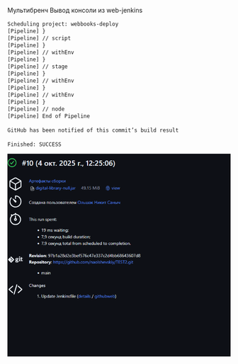Мультибренч
Вывод консоли из web-jenkins 
```
Scheduling project: webbooks-deploy
[Pipeline] }
[Pipeline] // script
[Pipeline] }
[Pipeline] // withEnv
[Pipeline] }
[Pipeline] // stage
[Pipeline] }
[Pipeline] // withEnv
[Pipeline] }
[Pipeline] // withEnv
[Pipeline] }
[Pipeline] // node
[Pipeline] End of Pipeline

GitHub has been notified of this commit’s build result

Finished: SUCCESS
```
![alt text](image-1.png)





